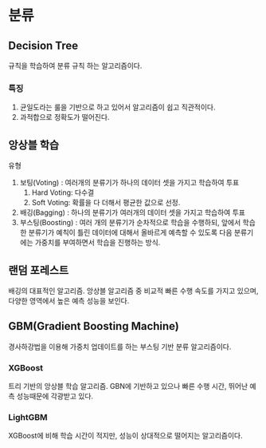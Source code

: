 # 분류

## Decision Tree
규칙을 학습하여 분류 규칙 하는 알고리즘이다. 

### 특징
1. 균일도라는 룰을 기반으로 하고 있어서 알고리즘이 쉽고 직관적이다.
2. 과적합으로 정확도가 떨어진다.

## 앙상블 학습
유형

1. 보팅(Voting) : 여러개의 분류기가 하나의 데이터 셋을 가지고 학습하여 투표
    1. Hard Voting: 다수결 
    2. Soft Voting: 확률을 다 더해서 평균한 값으로 선정.
2. 배깅(Bagging) : 하나의 분류기가 여러개의 데이터 셋을 가지고 학습하여 투표
3. 부스팅(Boosting) : 여러 개의 분류기가 순차적으로 학습을 수행하되, 앞에서 학습한 분류기가 예칙이 틀린 데이터에 대해서 올바르게 예측할 수 있도록 다음 분류기에는 가중치를 부여하면서 학습을 진행하는 방식.

## 랜덤 포레스트
배깅의 대표적인 알고리즘. 앙상블 알고리즘 중 비교적 빠른 수행 속도를 가지고 있으며, 다양한 영역에서 높은 예측 성능을 보인다. 

## GBM(Gradient Boosting Machine)
경사하강법을 이용해 가중치 업데이트를 하는 부스팅 기반 분류 알고리즘이다.

### XGBoost
트리 기반의 앙상블 학습 알고리즘. GBN에 기반하고 있으나 빠른 수행 시간, 뛰어난 예측 성능때문에 각광받고 있다.
### LightGBM
XGBoost에 비해 학습 시간이 적지만, 성능이 상대적으로 떨어지는 알고리즘이다.
